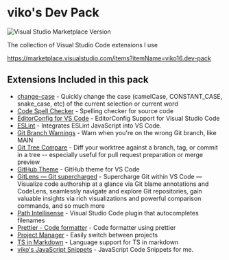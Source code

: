# viko's Dev Pack

![Visual Studio Marketplace Version](https://img.shields.io/visual-studio-marketplace/v/viko16.dev-pack)

The collection of Visual Studio Code extensions I use

https://marketplace.visualstudio.com/items?itemName=viko16.dev-pack

## Extensions Included in this pack

- [change-case](https://marketplace.visualstudio.com/items?itemName=wmaurer.change-case) - Quickly change the case (camelCase, CONSTANT_CASE, snake_case, etc) of the current selection or current word
- [Code Spell Checker](https://marketplace.visualstudio.com/items?itemName=streetsidesoftware.code-spell-checker) - Spelling checker for source code
- [EditorConfig for VS Code](https://marketplace.visualstudio.com/items?itemName=EditorConfig.EditorConfig) - EditorConfig Support for Visual Studio Code
- [ESLint](https://marketplace.visualstudio.com/items?itemName=dbaeumer.vscode-eslint) - Integrates ESLint JavaScript into VS Code.
- [Git Branch Warnings](https://marketplace.visualstudio.com/items?itemName=teledemic.branch-warnings) - Warn when you're on the wrong Git branch, like MAIN
- [Git Tree Compare](https://marketplace.visualstudio.com/items?itemName=letmaik.git-tree-compare) - Diff your worktree against a branch, tag, or commit in a tree -- especially useful for pull request preparation or merge preview
- [GitHub Theme](https://marketplace.visualstudio.com/items?itemName=GitHub.github-vscode-theme) - GitHub theme for VS Code
- [GitLens — Git supercharged](https://marketplace.visualstudio.com/items?itemName=eamodio.gitlens) - Supercharge Git within VS Code — Visualize code authorship at a glance via Git blame annotations and CodeLens, seamlessly navigate and explore Git repositories, gain valuable insights via rich visualizations and powerful comparison commands, and so much more
- [Path Intellisense](https://marketplace.visualstudio.com/items?itemName=christian-kohler.path-intellisense) - Visual Studio Code plugin that autocompletes filenames
- [Prettier - Code formatter](https://marketplace.visualstudio.com/items?itemName=esbenp.prettier-vscode) - Code formatter using prettier
- [Project Manager](https://marketplace.visualstudio.com/items?itemName=alefragnani.project-manager) - Easily switch between projects
- [TS in Markdown](https://marketplace.visualstudio.com/items?itemName=amour1688.ts-in-markdown) - Language support for TS in markdown
- [viko's JavaScript Snippets](https://marketplace.visualstudio.com/items?itemName=viko16.viko-javascript-snippets) - JavaScript Code Snippets for me.
